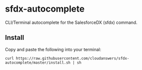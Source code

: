 # sfdx-autocomplete

CLI/Terminal autocomplete for the SalesforceDX (sfdx) command.

## Install

Copy and paste the following into your terminal:

    curl https://raw.githubusercontent.com/cloudanswers/sfdx-autocomplete/master/install.sh | sh


